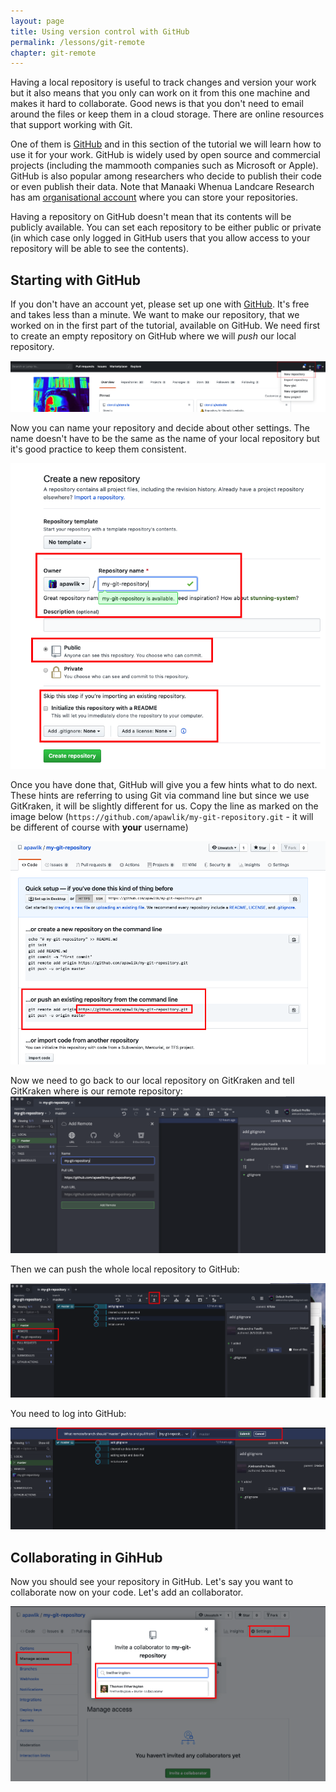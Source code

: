 ```yaml
---
layout: page
title: Using version control with GitHub
permalink: /lessons/git-remote
chapter: git-remote
---
```


Having a local repository is useful to track changes and version your work but it also means that you only can work on it from this one machine and makes it hard to collaborate. Good news is that you don't need to email around the files or keep them in a cloud storage. There are online resources that support working with Git.

One of them is [GitHub](https://github.com) and in this section of the tutorial we will learn how to use it for your work. GitHub is widely used by open source and commercial projects (including the mammooth companies such as Microsoft or Apple). GitHub is also popular among researchers who decide to publish their code or even publish their data. Note that Manaaki Whenua Landcare Research has am [organisational account](https://github.com/manaakiwhenua/) where you can store your repositories.

Having a repository on GitHub doesn't mean that its contents will be publicly available. You can set each repository to be either public or private (in which case only logged in GitHub users that you allow access to your repository will be able to see the contents).

## Starting with GitHub

If you don't have an account yet, please set up one with [GitHub](https://github.com). It's free and takes less than a minute. We want to make our repository, that we worked on in the first part of the tutorial, available on GitHub. We need first to create an empty repository on GitHub where we will *push* our local repository.

![](../assets/img/create_repo.png)

Now you can name your repository and decide about other settings. The name doesn't have to be the same as the name of your local repository but it's good practice to keep them consistent.

![](../assets/img/set_new_repo.png)

Once you have done that, GitHub will give you a few hints what to do next. These hints are referring to using Git via command line but since we use GitKraken, it will be slightly different for us. Copy the line as marked on the image below (`https://github.com/apawlik/my-git-repository.git` - it will be different of course with **your** username)

![](../assets/img/how_to_push.png)

Now we need to go back to our local repository on GitKraken and tell GitKraken where is our remote repository:
![](../assets/img/set_remote.png)


Then we can push the whole local repository to GitHub:

![](../assets/img/remote_push.png)

You need to log into GitHub:

![](../assets/img/remote_push_2.png)

## Collaborating in GihHub

Now you should see your repository in GitHub. Let's say you want to collaborate now on your code. Let's add an collaborator.

![](../assets/img/add_collab.png)

